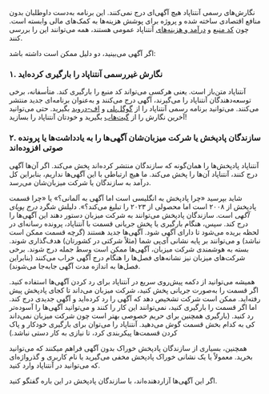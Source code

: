 نگارش‌های رسمی آنتناپاد هیچ آگهی‌ای درج نمی‌کنند. این برنامه به‌دست داوطلبان بدون منافع اقتصادی ساخته شده و پروژه برای پوشش هزینه‌ها به کمک‌های مالی وابسته است. چون [کد منبع](https://github.com/AntennaPod/AntennaPod) و [درآمد و هزینه‌های](https://opencollective.com/antennapod#category-BUDGET) آنتناپاد عمومی هستند، همه می‌توانند این را بررسی کنند.

اگر آگهی می‌بینید، دو دلیل ممکن است داشته باشد:

### ۱. نگارش غیررسمی آنتناپاد را بارگیری کرده‌اید

آنتناپاد متن‌باز است. یعنی هرکسی می‌تواند کد منبع را بارگیری کند. متأسفانه، برخی توسعه‌دهندگان آنتناپاد را می‌گیرند، آگهی درج می‌کنند و به‌عنوان برنامه‌ای جدید منتشر می‌کنند. می‌توانید برنامه رسمی آنتناپاد را از [گوگل‌پلی](https://play.google.com/store/apps/details?id=de.danoeh.antennapod) و [اف-دروید](https://f-droid.org/packages/de.danoeh.antennapod/) بگیرید. حتی می‌توانید آخرین نگارش را از [گیت‌هاب](https://github.com/AntennaPod/AntennaPod/) بگیرید و خودتان آنتناپاد را بسازید!

### ۲. سازندگان پادپخش یا شرکت میزبان‌شان آگهی‌ها را به یادداشت‌ها یا پرونده صوتی افزوده‌اند

آنتناپاد پادپخش‌ها را همان‌گونه که سازندگان منتشر کرده‌اند پخش می‌کند. اگر آن‌ها آگهی درج کنند، آنتناپاد آن‌ها را پخش می‌کند. ما هیچ ارتباطی با این آگهی‌ها نداریم، بنابراین کل درآمد به سازندگان یا شرکت میزبان‌شان می‌رسد.

شاید بپرسید «چرا پادپخش به انگلیسی است اما آگهی به آلمانی؟» یا «چرا قسمت پادپخش از ۲۰۰۸ است اما محصولی از ۲۰۲۳ را تبلیغ می‌کند؟». دلیلش شگرد *درج پویای آگهی* است. سازندگان پادپخش می‌توانند به شرکت میزبان دستور دهند این آگهی‌ها را درج کند. سپس، هنگام بارگیری یا پخش جریانی قسمت با آنتناپاد، پرونده رسانه‌ای در لحظه بریده می‌شود تا دارای آگهی شود. آگهی‌ها جدید هستند (گرچه قسمت ممکن است نباشد) و می‌توانند بر پایه نشانی آی‌پی شما (مثلاً شرکتی در کشورتان) هدف‌گذاری شوند. بسته به هوشمندی شرکت میزبان، آگهی‌ها ممکن است وسط جمله درج شوند. برخی شرکت‌های میزبان نیز نشانه‌های فصل‌ها را هنگام درج آگهی خراب می‌کنند (بنابراین فصل‌ها به اندازه مدت آگهی جابه‌جا می‌شوند).

همیشه می‌توانید از دکمه پیش‌روی سریع در آنتناپاد برای رد کردن آگهی‌ها استفاده کنید. اگر قسمت را به‌صورت جریانی پخش کنید، شرکت میزبان می‌داند تا کجای پادپخش پیش رفته‌اید. ممکن است شرکت تشخیص دهد که آگهی را رد کرده‌اید و آگهی جدیدی درج کند. اما اگر قسمت را بارگیری کنید، نمی‌توانند این کار را کنند و می‌توانید آگهی‌ها را آسوده‌تر رد کنید. (بارگیری همچنین برای حریم خصوصی بهتر است چون شرکت میزبان نمی‌داند کی به کدام بخش قسمت گوش می‌دهید. آنتناپاد را می‌توان برای بارگیری خودکار و پاک کردن قسمت‌ها پیکربندی کرد، تا نیازی به کار دستی نباشد.)

همچنین، بسیاری از سازندگان پادپخش خوراک بدون آگهی فراهم میکنند که می‌توانید بخرید. معمولاً یا یک نشانی خوراک پادپخش مخفی می‌گیرید یا نام کاربری و گذرواژه‌ای که می‌توانید در آنتناپاد وارد کنید.

اگر این آگهی‌ها آزاردهنده‌اند، با سازندگان پادپخش در این باره گفتگو کنید.
